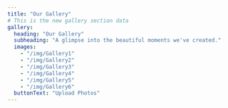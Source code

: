 ```yaml
---
title: "Our Gallery"
# This is the new gallery section data
gallery:
  heading: "Our Gallery"
  subheading: "A glimpse into the beautiful moments we've created."
  images:
    - "/img/Gallery1"
    - "/img/Gallery2"
    - "/img/Gallery3"
    - "/img/Gallery4"
    - "/img/Gallery5"
    - "/img/Gallery6"
  buttonText: "Upload Photos"
---
```

